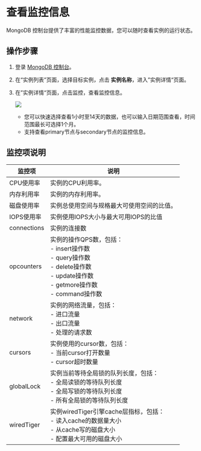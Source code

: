 # 查看监控信息

MongoDB 控制台提供了丰富的性能监控数据，您可以随时查看实例的运行状态。

## 操作步骤
1. 登录 [MongoDB 控制台](https://mongodb-console.jdcloud.com/mongodb)。
1. 在“实例列表”页面，选择目标实例，点击 **实例名称**，进入”实例详情“页面。
1. 在”实例详情“页面，点击监控，查看监控信息。

   ![](https://github.com/jdcloudcom/cn/blob/master/image/mongodb/mongo-024.png)

   - 您可以快速选择查看1小时至14天的数据，也可以输入日期范围查看，时间范围最长可选择1个月。
   - 支持查看primary节点与secondary节点的监控信息。
	

## 监控项说明

监控项	| 说明
--- | ---
CPU使用率	| 实例的CPU利用率。
内存利用率	| 实例的内存利用率。
磁盘使用率	| 实例总使用空间与规格最大可使用空间的比值。
IOPS使用率	| 实例使用IOPS大小与最大可用IOPS的比值
connections	| 实例的连接数
opcounters	| 实例的操作QPS数，包括：<br />	- insert操作数<br />	- query操作数<br />	- delete操作数<br />- update操作数<br />	- getmore操作数<br />	- command操作数<br />
network	 | 实例的网络流量，包括：<br />	- 进口流量<br />	- 出口流量<br />	- 处理的请求数<br />
cursors	| 实例使用的cursor数，包括：<br />	- 当前cursor打开数量<br />	- cursor超时数量<br />
globalLock	| 实例当前等待全局锁的队列长度，包括：<br />	- 全局读锁的等待队列长度<br />	- 全局写锁的等待队列长度<br />	- 所有全局锁的等待队列长度<br />
wiredTiger	| 实例wiredTiger引擎cache层指标，包括：<br />	- 读入cache的数据量大小<br />	- 从cache写的磁盘大小<br />	- 配置最大可用的磁盘大小<br />



	

	




	
	


